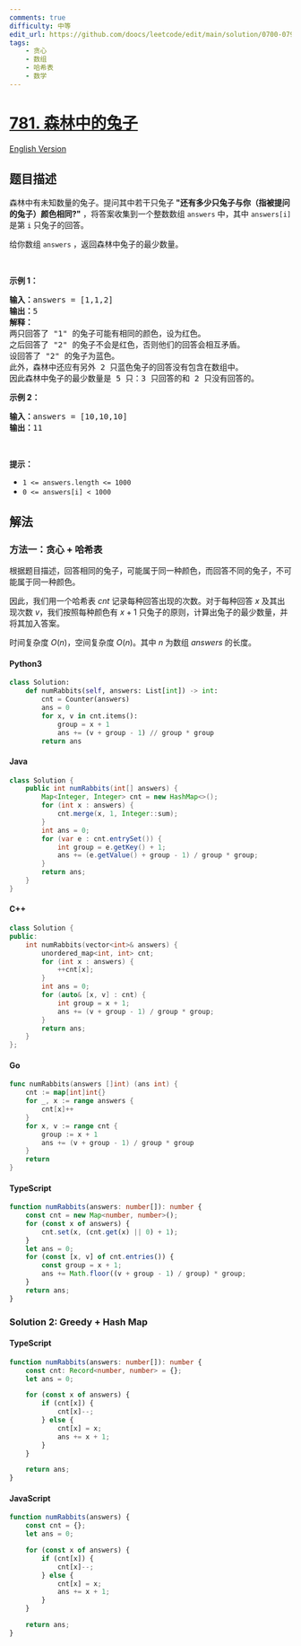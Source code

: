 ```yaml
---
comments: true
difficulty: 中等
edit_url: https://github.com/doocs/leetcode/edit/main/solution/0700-0799/0781.Rabbits%20in%20Forest/README.md
tags:
    - 贪心
    - 数组
    - 哈希表
    - 数学
---
```


<!-- problem:start -->

# [781. 森林中的兔子](https://leetcode.cn/problems/rabbits-in-forest)

[English Version](/solution/0700-0799/0781.Rabbits%20in%20Forest/README_EN.md)

## 题目描述

<!-- description:start -->

<p>森林中有未知数量的兔子。提问其中若干只兔子<strong> "还有多少只兔子与你（指被提问的兔子）颜色相同?"</strong> ，将答案收集到一个整数数组 <code>answers</code> 中，其中 <code>answers[i]</code> 是第 <code>i</code> 只兔子的回答。</p>

<p>给你数组 <code>answers</code> ，返回森林中兔子的最少数量。</p>

<p>&nbsp;</p>

<p><strong>示例 1：</strong></p>

<pre>
<strong>输入：</strong>answers = [1,1,2]
<strong>输出：</strong>5
<strong>解释：</strong>
两只回答了 "1" 的兔子可能有相同的颜色，设为红色。
之后回答了 "2" 的兔子不会是红色，否则他们的回答会相互矛盾。
设回答了 "2" 的兔子为蓝色。
此外，森林中还应有另外 2 只蓝色兔子的回答没有包含在数组中。
因此森林中兔子的最少数量是 5 只：3 只回答的和 2 只没有回答的。
</pre>

<p><strong>示例 2：</strong></p>

<pre>
<strong>输入：</strong>answers = [10,10,10]
<strong>输出：</strong>11
</pre>

<p>&nbsp;</p>

<p><strong>提示：</strong></p>

<ul>
	<li><code>1 &lt;= answers.length &lt;= 1000</code></li>
	<li><code>0 &lt;= answers[i] &lt; 1000</code></li>
</ul>

<!-- description:end -->

## 解法

<!-- solution:start -->

### 方法一：贪心 + 哈希表

根据题目描述，回答相同的兔子，可能属于同一种颜色，而回答不同的兔子，不可能属于同一种颜色。

因此，我们用一个哈希表 $\textit{cnt}$ 记录每种回答出现的次数。对于每种回答 $x$ 及其出现次数 $v$，我们按照每种颜色有 $x + 1$ 只兔子的原则，计算出兔子的最少数量，并将其加入答案。

时间复杂度 $O(n)$，空间复杂度 $O(n)$。其中 $n$ 为数组 $\textit{answers}$ 的长度。

<!-- tabs:start -->

#### Python3

```python
class Solution:
    def numRabbits(self, answers: List[int]) -> int:
        cnt = Counter(answers)
        ans = 0
        for x, v in cnt.items():
            group = x + 1
            ans += (v + group - 1) // group * group
        return ans
```

#### Java

```java
class Solution {
    public int numRabbits(int[] answers) {
        Map<Integer, Integer> cnt = new HashMap<>();
        for (int x : answers) {
            cnt.merge(x, 1, Integer::sum);
        }
        int ans = 0;
        for (var e : cnt.entrySet()) {
            int group = e.getKey() + 1;
            ans += (e.getValue() + group - 1) / group * group;
        }
        return ans;
    }
}
```

#### C++

```cpp
class Solution {
public:
    int numRabbits(vector<int>& answers) {
        unordered_map<int, int> cnt;
        for (int x : answers) {
            ++cnt[x];
        }
        int ans = 0;
        for (auto& [x, v] : cnt) {
            int group = x + 1;
            ans += (v + group - 1) / group * group;
        }
        return ans;
    }
};
```

#### Go

```go
func numRabbits(answers []int) (ans int) {
	cnt := map[int]int{}
	for _, x := range answers {
		cnt[x]++
	}
	for x, v := range cnt {
		group := x + 1
		ans += (v + group - 1) / group * group
	}
	return
}
```

#### TypeScript

```ts
function numRabbits(answers: number[]): number {
    const cnt = new Map<number, number>();
    for (const x of answers) {
        cnt.set(x, (cnt.get(x) || 0) + 1);
    }
    let ans = 0;
    for (const [x, v] of cnt.entries()) {
        const group = x + 1;
        ans += Math.floor((v + group - 1) / group) * group;
    }
    return ans;
}
```

<!-- tabs:end -->

<!-- solution:end -->

### Solution 2: Greedy + Hash Map

<!-- tabs:start -->

#### TypeScript

```ts
function numRabbits(answers: number[]): number {
    const cnt: Record<number, number> = {};
    let ans = 0;

    for (const x of answers) {
        if (cnt[x]) {
            cnt[x]--;
        } else {
            cnt[x] = x;
            ans += x + 1;
        }
    }

    return ans;
}
```

#### JavaScript

```js
function numRabbits(answers) {
    const cnt = {};
    let ans = 0;

    for (const x of answers) {
        if (cnt[x]) {
            cnt[x]--;
        } else {
            cnt[x] = x;
            ans += x + 1;
        }
    }

    return ans;
}
```

<!-- tabs:end -->

<!-- solution:end -->

<!-- problem:end -->
